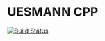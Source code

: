 UESMANN CPP
===========



[![Build Status](https://travis-ci.com/jimfinnis/uesmanncpp.svg?branch=master)](https://travis-ci.com/jimfinnis/uesmanncpp)
